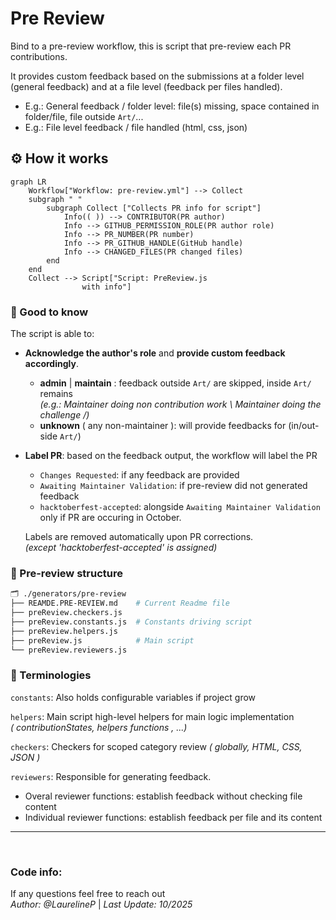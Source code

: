 # Pre Review

Bind to a pre-review workflow, this is script that pre-review each PR contributions.

It provides custom feedback based on the submissions at
a folder level (general feedback) and at a file level (feedback per files handled).

- E.g.: General feedback / folder level: file(s) missing, space contained in folder/file, file outside `Art/`...
- E.g.: File level feedback / file handled (html, css, json)

## ⚙️ How it works

```mermaid
graph LR
    Workflow["Workflow: pre-review.yml"] --> Collect
    subgraph " "
        subgraph Collect ["Collects PR info for script"]
            Info(( )) --> CONTRIBUTOR(PR author)
            Info --> GITHUB_PERMISSION_ROLE(PR author role)
            Info --> PR_NUMBER(PR number)
            Info --> PR_GITHUB_HANDLE(GitHub handle)
            Info --> CHANGED_FILES(PR changed files)
        end
    end
    Collect --> Script["Script: PreReview.js
                with info"]

```

### 🔹 Good to know

The script is able to:

- **Acknowledge the author's role** and **provide custom feedback accordingly**.
  - **admin** | **maintain** : feedback outside `Art/` are skipped, inside `Art/` remains  
    _(e.g.: Maintainer doing non contribution work \ Maintainer doing the challenge /)_
  - **unknown** ( any non-maintainer ): will provide feedbacks for (in/out-side `Art/`)
- **Label PR**: based on the feedback output, the workflow will label the PR

  - `Changes Requested`: if any feedback are provided
  - `Awaiting Maintainer Validation`: if pre-review did not generated feedback
  - `hacktoberfest-accepted`: alongside `Awaiting Maintainer Validation` only if PR are occuring in October.

  Labels are removed automatically upon PR corrections.  
   _(except 'hacktoberfest-accepted' is assigned)_

### 🔹 Pre-review structure

```sh
🗂️ ./generators/pre-review
├── REAMDE.PRE-REVIEW.md    # Current Readme file
├── preReview.checkers.js
├── preReview.constants.js  # Constants driving script
├── preReview.helpers.js
├── preReview.js            # Main script
└── preReview.reviewers.js
```

### 🔹 Terminologies

`constants`: Also holds configurable variables if project grow

`helpers`: Main script high-level helpers for main logic implementation  
_( contributionStates, helpers functions , ...)_

`checkers`: Checkers for scoped category review
_( globally, HTML, CSS, JSON )_

`reviewers`: Responsible for generating feedback.

- Overal reviewer functions: establish feedback without checking file content
- Individual reviewer functions: establish feedback per file and its content

---

<br/>

### Code info:

If any questions feel free to reach out  
_Author: @LaurelineP_ | _Last Update: 10/2025_
